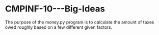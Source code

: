 # CMPINF-10---Big-Ideas

The purpose of the money.py program is to calculate the amount of taxes owed roughly based on a few different given factors.
